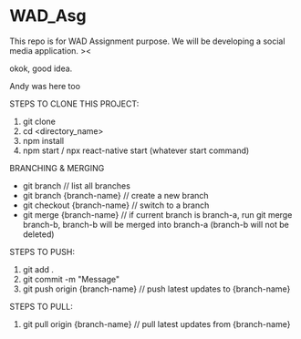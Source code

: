 # WAD_Asg
This repo is for WAD Assignment purpose. We will be developing a social media application. ><

okok, good idea.

Andy was here too

STEPS TO CLONE THIS PROJECT:
1. git clone <repo-url>
2. cd <directory_name>
3. npm install
4. npm start / npx react-native start (whatever start command)

BRANCHING & MERGING
- git branch // list all branches
- git branch {branch-name} // create a new branch
- git checkout {branch-name} // switch to a branch
- git merge {branch-name} // if current branch is branch-a, run git merge branch-b, branch-b will be merged into branch-a (branch-b will not be deleted)

STEPS TO PUSH: 
1. git add .
2. git commit -m "Message"
3. git push origin {branch-name} // push latest updates to {branch-name}

STEPS TO PULL:
1. git pull origin {branch-name} // pull latest updates from {branch-name}

